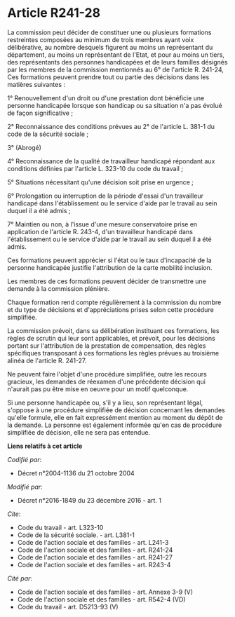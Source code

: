 # Article R241-28

La commission peut décider de constituer une ou plusieurs formations restreintes composées au minimum de trois membres ayant
voix délibérative, au nombre desquels figurent au moins un représentant du département, au moins un représentant de l'Etat,
et pour au moins un tiers, des représentants des personnes handicapées et de leurs familles désignés par les membres de la
commission mentionnés au 6° de l'article R. 241-24, Ces formations peuvent prendre tout ou partie des décisions dans les
matières suivantes : 

1° Renouvellement d'un droit ou d'une prestation dont bénéficie une personne handicapée lorsque son handicap ou sa situation
n'a pas évolué de façon significative ; 

2° Reconnaissance des conditions prévues au 2° de l'article L. 381-1 du code de la sécurité sociale ; 

3° (Abrogé)

4° Reconnaissance de la qualité de travailleur handicapé répondant aux conditions définies par l'article L. 323-10 du code du
travail ; 

5° Situations nécessitant qu'une décision soit prise en urgence ; 

6° Prolongation ou interruption de la période d'essai d'un travailleur handicapé dans l'établissement ou le service d'aide
par le travail au sein duquel il a été admis ; 

7° Maintien ou non, à l'issue d'une mesure conservatoire prise en application de l'article R. 243-4, d'un travailleur
handicapé dans l'établissement ou le service d'aide par le travail au sein duquel il a été admis.

Ces  formations peuvent apprécier si l'état ou le taux d'incapacité de la  personne handicapée justifie l'attribution de la
carte mobilité  inclusion. 

Les membres de ces formations peuvent décider de transmettre une demande à la commission plénière. 

Chaque formation rend compte régulièrement à la commission du nombre et du type de décisions et d'appréciations  prises selon
cette procédure simplifiée. 

La commission prévoit, dans sa délibération instituant ces formations, les règles de scrutin qui leur sont applicables, et
prévoit, pour les décisions portant sur l'attribution de la prestation de compensation, des règles spécifiques transposant à
ces formations les règles prévues au troisième alinéa de l'article R. 241-27. 

Ne peuvent faire l'objet d'une procédure simplifiée, outre les recours gracieux, les demandes de réexamen d'une précédente
décision qui n'aurait pas pu être mise en oeuvre pour un motif quelconque. 

Si une personne handicapée ou, s'il y a lieu, son représentant légal, s'oppose à une procédure simplifiée de décision
concernant les demandes qu'elle formule, elle en fait expressément mention au moment du dépôt de la demande. La personne est
également informée qu'en cas de procédure simplifiée de décision, elle ne sera pas entendue.

**Liens relatifs à cet article**

_Codifié par_:

  - Décret n°2004-1136 du 21 octobre 2004

_Modifié par_:

  - Décret n°2016-1849 du 23 décembre 2016 - art. 1

_Cite_:

  - Code du travail - art. L323-10
  - Code de la sécurité sociale. - art. L381-1
  - Code de l'action sociale et des familles - art. L241-3
  - Code de l'action sociale et des familles - art. R241-24
  - Code de l'action sociale et des familles - art. R241-27
  - Code de l'action sociale et des familles - art. R243-4

_Cité par_:

  - Code de l'action sociale et des familles - art. Annexe 3-9 (V)
  - Code de l'action sociale et des familles - art. R542-4 (VD)
  - Code du travail - art. D5213-93 (V)
